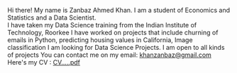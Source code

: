Hi there! My name is Zanbaz Ahmed Khan. I am a student of Economics and Statistics and a Data Scientist. \
I have taken my Data Science training from the Indian Institute of Technology, Roorkee
I have worked on projects that include churning of emails in Python, predicting housing values in California, Image classification
I am looking for Data Science Projects. I am open to all kinds of projects 
You can contact me on my email:  khanzanbaz@gmail.com
Here's my CV : [CV.....pdf](https://github.com/khanzanbaz123/khanzanbaz123/files/9127891/CV.pdf)
